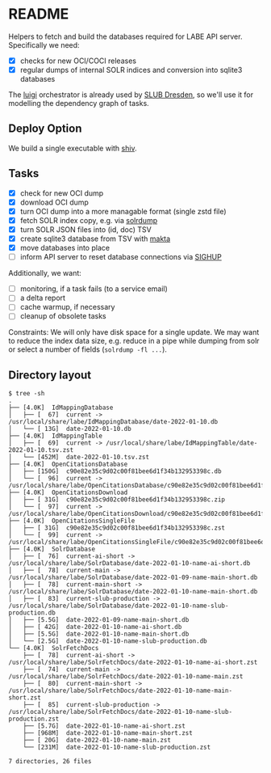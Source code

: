 # README

Helpers to fetch and build the databases required for LABE API server. Specifically we need:

* [x] checks for new OCI/COCI releases
* [x] regular dumps of internal SOLR indices and conversion into sqlite3 databases

The [luigi](https://github.com/spotify/luigi) orchestrator is already used by
[SLUB Dresden](https://www.slub-dresden.de/), so we'll use it for modelling the
dependency graph of tasks.

## Deploy Option

We build a single executable with [shiv](https://github.com/linkedin/shiv).

## Tasks

* [x] check for new OCI dump
* [x] download OCI dump
* [x] turn OCI dump into a more managable format (single zstd file)
* [x] fetch SOLR index copy, e.g. via [solrdump](https://github.com/ubleipzig/solrdump)
* [x] turn SOLR JSON files into (id, doc) TSV
* [x] create sqlite3 database from TSV with [makta](https://github.com/miku/labe/tree/main/go/ckit#makta)
* [x] move databases into place
* [ ] inform API server to reset database connections via [SIGHUP](https://en.wikipedia.org/wiki/SIGHUP)

Additionally, we want:

* [ ] monitoring, if a task fails (to a service email)
* [ ] a delta report
* [ ] cache warmup, if necessary
* [ ] cleanup of obsolete tasks

Constraints: We will only have disk space for a single update. We may want to
reduce the index data size, e.g. reduce in a pipe while dumping from solr or
select a number of fields (`solrdump -fl ...`).

## Directory layout

```
$ tree -sh
.
├── [4.0K]  IdMappingDatabase
│   ├── [  67]  current -> /usr/local/share/labe/IdMappingDatabase/date-2022-01-10.db
│   └── [ 13G]  date-2022-01-10.db
├── [4.0K]  IdMappingTable
│   ├── [  69]  current -> /usr/local/share/labe/IdMappingTable/date-2022-01-10.tsv.zst
│   └── [452M]  date-2022-01-10.tsv.zst
├── [4.0K]  OpenCitationsDatabase
│   ├── [150G]  c90e82e35c9d02c00f81bee6d1f34b132953398c.db
│   └── [  96]  current -> /usr/local/share/labe/OpenCitationsDatabase/c90e82e35c9d02c00f81bee6d1f34b132953398c.db
├── [4.0K]  OpenCitationsDownload
│   ├── [ 31G]  c90e82e35c9d02c00f81bee6d1f34b132953398c.zip
│   └── [  97]  current -> /usr/local/share/labe/OpenCitationsDownload/c90e82e35c9d02c00f81bee6d1f34b132953398c.zip
├── [4.0K]  OpenCitationsSingleFile
│   ├── [ 31G]  c90e82e35c9d02c00f81bee6d1f34b132953398c.zst
│   └── [  99]  current -> /usr/local/share/labe/OpenCitationsSingleFile/c90e82e35c9d02c00f81bee6d1f34b132953398c.zst
├── [4.0K]  SolrDatabase
│   ├── [  76]  current-ai-short -> /usr/local/share/labe/SolrDatabase/date-2022-01-10-name-ai-short.db
│   ├── [  78]  current-main -> /usr/local/share/labe/SolrDatabase/date-2022-01-09-name-main-short.db
│   ├── [  78]  current-main-short -> /usr/local/share/labe/SolrDatabase/date-2022-01-10-name-main-short.db
│   ├── [  83]  current-slub-production -> /usr/local/share/labe/SolrDatabase/date-2022-01-10-name-slub-production.db
│   ├── [5.5G]  date-2022-01-09-name-main-short.db
│   ├── [ 42G]  date-2022-01-10-name-ai-short.db
│   ├── [5.5G]  date-2022-01-10-name-main-short.db
│   └── [2.5G]  date-2022-01-10-name-slub-production.db
└── [4.0K]  SolrFetchDocs
    ├── [  78]  current-ai-short -> /usr/local/share/labe/SolrFetchDocs/date-2022-01-10-name-ai-short.zst
    ├── [  74]  current-main -> /usr/local/share/labe/SolrFetchDocs/date-2022-01-10-name-main.zst
    ├── [  80]  current-main-short -> /usr/local/share/labe/SolrFetchDocs/date-2022-01-10-name-main-short.zst
    ├── [  85]  current-slub-production -> /usr/local/share/labe/SolrFetchDocs/date-2022-01-10-name-slub-production.zst
    ├── [5.7G]  date-2022-01-10-name-ai-short.zst
    ├── [968M]  date-2022-01-10-name-main-short.zst
    ├── [ 20G]  date-2022-01-10-name-main.zst
    └── [231M]  date-2022-01-10-name-slub-production.zst

7 directories, 26 files
```
